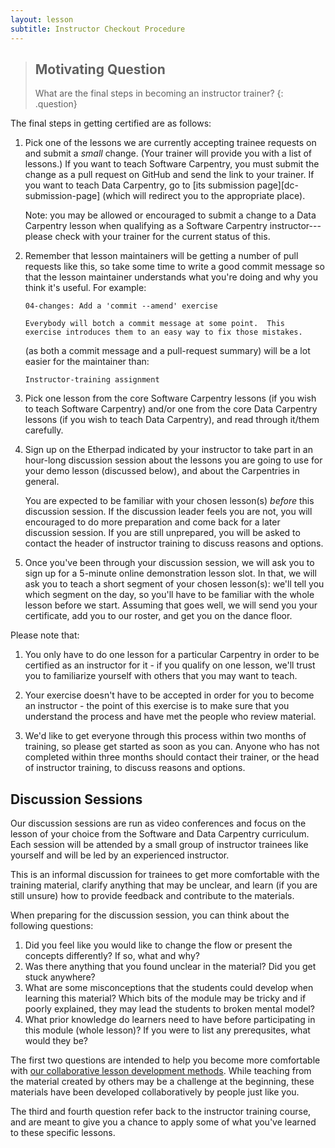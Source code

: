 ```yaml
---
layout: lesson
subtitle: Instructor Checkout Procedure
---
```

> ## Motivating Question
> 
> What are the final steps in becoming an instructor trainer?
{: .question}

The final steps in getting certified are as follows:

1. Pick one of the lessons we are currently accepting trainee requests on
   and submit a *small* change.
   (Your trainer will provide you with a list of lessons.)
   If you want to teach Software Carpentry,
   you must submit the change as a pull request on GitHub
   and send the link to your trainer.
   If you want to teach Data Carpentry,
   go to [its submission page][dc-submission-page]
   (which will redirect you to the appropriate place).

   Note:
   you may be allowed or encouraged to submit a change to a Data Carpentry lesson
   when qualifying as a Software Carpentry instructor---please
   check with your trainer for the current status of this.

2. Remember that lesson maintainers will be getting a number of pull requests like this,
   so take some time to write a good commit message
   so that the lesson maintainer understands what you're doing and why you think it's useful.
   For example:

   ~~~
   04-changes: Add a 'commit --amend' exercise

   Everybody will botch a commit message at some point.  This
   exercise introduces them to an easy way to fix those mistakes.
   ~~~

   (as both a commit message and a pull-request summary) will be a lot
   easier for the maintainer than:

   ~~~
   Instructor-training assignment
   ~~~

3. Pick one lesson from the core Software Carpentry lessons (if you
   wish to teach Software Carpentry) and/or one from the core Data
   Carpentry lessons (if you wish to teach Data Carpentry), and read
   through it/them carefully.

4. Sign up on the Etherpad indicated by your instructor to take part
   in an hour-long discussion session about the lessons you are going
   to use for your demo lesson (discussed below), and about the
   Carpentries in general.

   You are expected to be familiar with your chosen lesson(s) *before*
   this discussion session.  If the discussion leader feels you are
   not, you will encouraged to do more preparation and come back for a
   later discussion session.  If you are still unprepared, you will be
   asked to contact the header of instructor training to discuss
   reasons and options.

5. Once you've been through your discussion session, we will ask you
   to sign up for a 5-minute online demonstration lesson slot.  In
   that, we will ask you to teach a short segment of your chosen
   lesson(s): we'll tell you which segment on the day, so you'll have
   to be familiar with the whole lesson before we start.  Assuming
   that goes well, we will send you your certificate, add you to our
   roster, and get you on the dance floor.

Please note that:

1. You only have to do one lesson for a particular Carpentry in order
   to be certified as an instructor for it - if you qualify on one
   lesson, we'll trust you to familiarize yourself with others that
   you may want to teach.

2. Your exercise doesn't have to be accepted in order for you to
   become an instructor - the point of this exercise is to make sure
   that you understand the process and have met the people who review
   material.

3. We'd like to get everyone through this process within two months of
   training, so please get started as soon as you can.  Anyone who has
   not completed within three months should contact their trainer, or
   the head of instructor training, to discuss reasons and options.

## Discussion Sessions

Our discussion sessions are run as video conferences
and focus on the lesson of your choice from the Software and Data Carpentry curriculum.
Each session will be attended by a small group of instructor trainees like yourself
and will be led by an experienced instructor. 

This is an informal discussion for trainees to get more comfortable with the training material,
clarify anything that may be unclear,
and learn (if you are still unsure) how to provide feedback and contribute to the materials.

When preparing for the discussion session,
you can think about the following questions:

1. Did you feel like you would like to change the flow or present the concepts differently?
   If so, what and why?
2. Was there anything that you found unclear in the material?
   Did you get stuck anywhere?
3. What are some misconceptions that the students could develop when learning this material?
   Which bits of the module may be tricky and if poorly explained, they may lead the students to broken mental model? 
4. What prior knowledge do learners need to have before participating in this module (whole lesson)?
   If you were to list any prerequsites, what would they be? 

The first two questions are intended to help you become more comfortable with
[our collaborative lesson development methods]({{site.site}}/blog/2014/03/collaborative-lesson-development.html).
While teaching from the material created by others may be a challenge at the beginning,
these materials have been developed collaboratively by people just like you.

The third and fourth question refer back to the instructor training course,
and are meant to give you a chance to apply some of what you've learned to these specific lessons.

